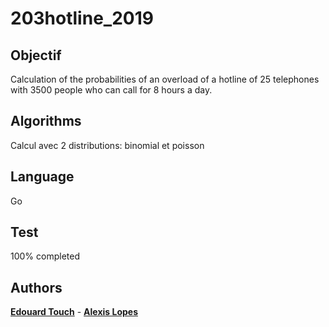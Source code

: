 # 203hotline_2019
## Objectif

Calculation of the probabilities of an overload of a hotline of 25 telephones with 3500 people who can call for 8 hours a day.

## Algorithms

Calcul avec 2 distributions: binomial et poisson

## Language 
Go

## Test

100% completed

## Authors

 **[Edouard Touch](https://github.com/Eydou)** - **[Alexis Lopes](https://github.com/LopesAlexis)**
